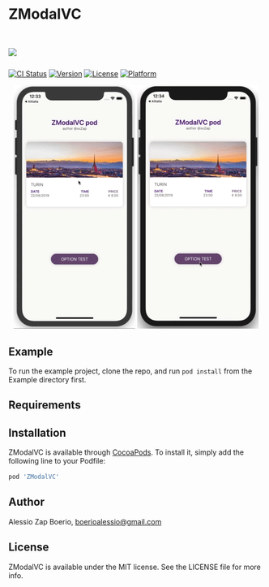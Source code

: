 # ZModalVC
# ![](https://i.imgur.com/FtwlXJL.png)

[![CI Status](https://img.shields.io/travis/Alessio%20Zap%20Boerio/ZModalVC.svg?style=flat)](https://travis-ci.org/Alessio%20Zap%20Boerio/ZModalVC)
[![Version](https://img.shields.io/cocoapods/v/ZModalVC.svg?style=flat)](https://cocoapods.org/pods/ZModalVC)
[![License](https://img.shields.io/cocoapods/l/ZModalVC.svg?style=flat)](https://cocoapods.org/pods/ZModalVC)
[![Platform](https://img.shields.io/cocoapods/p/ZModalVC.svg?style=flat)](https://cocoapods.org/pods/ZModalVC)

<p align="center">
    <img src="https://github.com/xxZap/ZModalVC/blob/master/Demo1.gif" width="240" height="480" alt="Sliding Panel demo1">
    <img src="https://github.com/xxZap/ZModalVC/blob/master/Demo2.gif" width="240" height="480" alt="Sliding Panel demo1">
</p>

## Example

To run the example project, clone the repo, and run `pod install` from the Example directory first.

## Requirements

## Installation

ZModalVC is available through [CocoaPods](https://cocoapods.org). To install
it, simply add the following line to your Podfile:

```ruby
pod 'ZModalVC'
```

## Author

Alessio Zap Boerio, boerioalessio@gmail.com

## License

ZModalVC is available under the MIT license. See the LICENSE file for more info.
